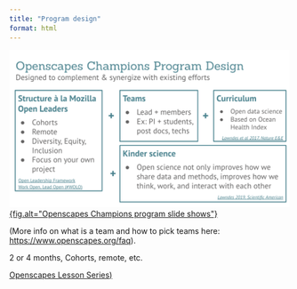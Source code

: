 ```yaml
---
title: "Program design"
format: html
---
```


[![Openscapes Champions programs include several components](images/OpenscapesChampionsDesign.png){fig.alt="Openscapes Champions program slide shows"}](https://docs.google.com/presentation/d/1HGw4P095-lblHiGQHXYidHiVysjrPxuojxTxKtE13vk/edit)

(More info on what is a team and how to pick teams here: <https://www.openscapes.org/faq>).

2 or 4 months, Cohorts, remote, etc.

[Openscapes Lesson Series)](https://openscapes.github.io/series/)
